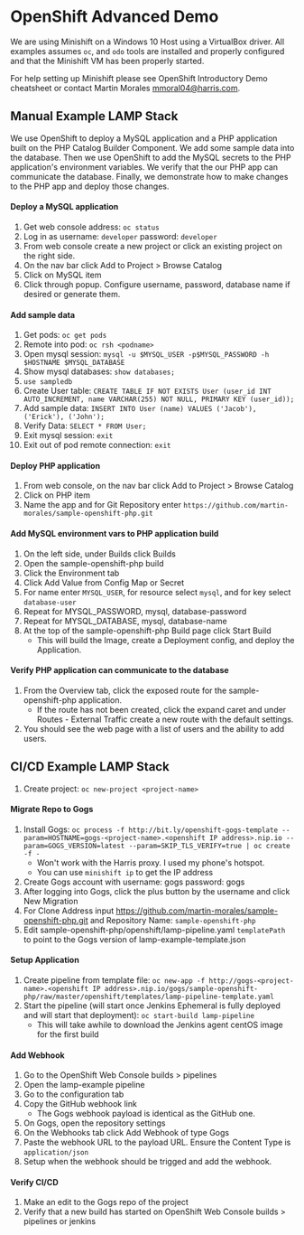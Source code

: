 # OpenShift Advanced Demo

We are using Minishift on a Windows 10 Host using a VirtualBox driver. All examples assumes `oc`, and `odo` tools are installed and properly configured and that the Minishift VM has been properly started.

For help setting up Minishift please see OpenShift Introductory Demo cheatsheet or contact Martin Morales mmoral04@harris.com.



## Manual Example LAMP Stack

We use OpenShift to deploy a MySQL application and a PHP application built on the PHP Catalog Builder Component. We add some sample data into the database. Then we use OpenShift to add the MySQL secrets to the PHP application's environment variables. We verify that the our PHP app can communicate the database. Finally, we demonstrate how to make changes to the PHP app and deploy those changes.

#### Deploy a MySQL application

1. Get web console address: `oc status`
2. Log in as username: `developer` password: `developer`
3. From web console create a new project or click an existing project on the right side.
4. On the nav bar click Add to Project > Browse Catalog
5. Click on MySQL item
6. Click through popup. Configure username, password, database name if desired or generate them.

#### Add sample data

1. Get pods: `oc get pods`
2. Remote into pod: `oc rsh <podname>`
3. Open mysql session: `mysql -u $MYSQL_USER -p$MYSQL_PASSWORD -h $HOSTNAME $MYSQL_DATABASE`
4. Show mysql databases: `show databases;`
5. `use sampledb`
6. Create User table: `CREATE TABLE IF NOT EXISTS User (user_id INT AUTO_INCREMENT, name VARCHAR(255) NOT NULL, PRIMARY KEY (user_id));`
7. Add sample data: `INSERT INTO User (name) VALUES ('Jacob'), ('Erick'), ('John');`
8. Verify Data: `SELECT * FROM User;`
9. Exit mysql session: `exit`
10. Exit out of pod remote connection: `exit`

#### Deploy PHP application

1. From web console, on the nav bar click Add to Project > Browse Catalog
2. Click on PHP item
3. Name the app and for Git Repository enter `https://github.com/martin-morales/sample-openshift-php.git`

#### Add MySQL environment vars to PHP application build

1. On the left side, under Builds click Builds
2. Open the sample-openshift-php build
3. Click the Environment tab
4. Click Add Value from Config Map or Secret
5. For name enter `MYSQL_USER`, for resource select `mysql`, and for key select `database-user`
6. Repeat for MYSQL_PASSWORD, mysql, database-password
7. Repeat for MYSQL_DATABASE, mysql, database-name
8. At the top of the sample-openshift-php Build page click Start Build
   * This will build the Image, create a Deployment config, and deploy the Application.

#### Verify PHP application can communicate to the database

1. From the Overview tab, click the exposed route for the sample-openshift-php application.
   * If the route has not been created, click the expand caret and under Routes - External Traffic create a new route with the default settings.
2. You should see the web page with a list of users and the ability to add users.



## CI/CD Example LAMP Stack

1. Create project: `oc new-project <project-name>`

#### Migrate Repo to Gogs

1. Install Gogs: `oc process -f http://bit.ly/openshift-gogs-template --param=HOSTNAME=gogs-<project-name>.<openshift IP address>.nip.io --param=GOGS_VERSION=latest --param=SKIP_TLS_VERIFY=true | oc create -f -`
   * Won't work with the Harris proxy. I used my phone's hotspot.
   * You can use `minishift ip` to get the IP address
2. Create Gogs account with username: gogs password: gogs
3. After logging into Gogs, click the plus button by the username and click New Migration
4. For Clone Address input https://github.com/martin-morales/sample-openshift-php.git and Repository Name: `sample-openshift-php`
5. Edit sample-openshift-php/openshift/lamp-pipeline.yaml `templatePath` to point to the Gogs version of lamp-example-template.json

#### Setup Application

1. Create pipeline from template file: `oc new-app -f http://gogs-<project-name>.<openshift IP address>.nip.io/gogs/sample-openshift-php/raw/master/openshift/templates/lamp-pipeline-template.yaml`
2. Start the pipeline (will start once Jenkins Ephemeral is fully deployed and will start that deployment): `oc start-build lamp-pipeline`
   * This will take awhile to download the Jenkins agent centOS image for the first build

#### Add Webhook

1. Go to the OpenShift Web Console builds > pipelines
2. Open the lamp-example pipeline
3. Go to the configuration tab
4. Copy the GitHub webhook link
   * The Gogs webhook payload is identical as the GitHub one.
5. On Gogs, open the repository settings
6. On the Webhooks tab click Add Webhook of type Gogs
7. Paste the webhook URL to the payload URL. Ensure the Content Type is `application/json`
8. Setup when the webhook should be trigged and add the webhook.

#### Verify CI/CD

1. Make an edit to the Gogs repo of the project
2. Verify that a new build has started on OpenShift Web Console builds > pipelines or jenkins
